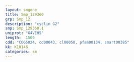 ```yaml
---
layout: smgene
title: Smp_129360
grp: Smp_12
description: "cyclin G2"
smp: Smp_129360.1
uniprot: "G4VEH5"
length:  1509
cdd: "COG5024, cd00043, cl00050, pfam00134, smart00385"
kk: K10146
categories: sm
---
```

